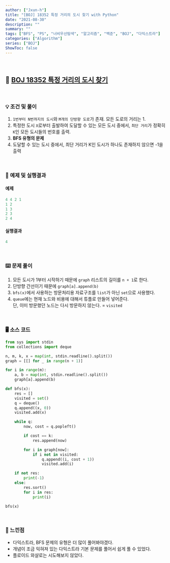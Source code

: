 ```yaml
---
author: ["Jxun-h"]
title: "[BOJ] 18352 특정 거리의 도시 찾기 with Python"
date: "2021-08-30"
description: ""
summary: ""
tags: ["BFS", "PS", "너비우선탐색", "알고리즘", "백준", "BOJ", "다익스트라"]
categories: ["Algorithm"]
series: ["BOJ"]
ShowToc: false
---
```


<br>

## 📌 <a href="https://www.acmicpc.net/problem/18352" target="_blank">BOJ 18352 특정 거리의 도시 찾기</a>

<br>

### 💡 조건 및 풀이

1.  `1번부터 N번까지의 도시`와 `M개의 단방향 도로`가 존재. 모든 도로의 거리는 1.
2.  특정한 도시 `X`로부터 출발하여 도달할 수 있는 모든 도시 중에서, `최단 거리`가 정확히 `K`인 모든 도시들의 번호를 출력.
3.  **BFS 유형의 문제**
4.  도달할 수 있는 도시 중에서, 최단 거리가 K인 도시가 하나도 존재하지 않으면 -1을 출력

<br>

### 🔖 예제 및 실행결과

#### 예제

```python
4 4 2 1
1 2
1 3
2 3
2 4
```

#### 실행결과

```python
4
```

<br>

### ⌨️ 문제 풀이

1.  모든 도시가 1부터 시작하기 때문에 `graph` 리스트의 길이를 `n + 1`로 한다.
2.  단방향 간선이기 때문에 `graph[a].append(b)`
3.  `bfs(x)`에서 사용하는 방문처리용 자료구조를 `list`가 아닌 `set`으로 사용했다.
4.  `queue`에는 현재 노드와 비용에 대해서 튜플로 만들어 넣어준다.  
    단, 이미 방문했던 노드는 다시 방문하지 않는다. = `visited`

<br>

### 🖥 소스 코드

```python
from sys import stdin
from collections import deque

n, m, k, x = map(int, stdin.readline().split())
graph = [[] for _ in range(n + 1)]

for i in range(m):
    a, b = map(int, stdin.readline().split())
    graph[a].append(b)

def bfs(x):
    res = []
    visited = set()
    q = deque()
    q.append((x, 0))
    visited.add(x)

    while q:
        now, cost = q.popleft()

        if cost == k:
            res.append(now)

        for i in graph[now]:
            if i not in visited:
                q.append((i, cost + 1))
                visited.add(i)

    if not res:
        print(-1)
    else:
        res.sort()
        for i in res:
            print(i)

bfs(x)
```

<br>

### 💾 느낀점

-   다익스트라, BFS 문제의 유형은 더 많이 풀어봐야겠다.
-   개념이 조금 익혀져 있는 다익스트라 기본 문제를 풀어서 쉽게 풀 수 있었다.
-   플로이드 와샬로는 시도해보지 않았다.